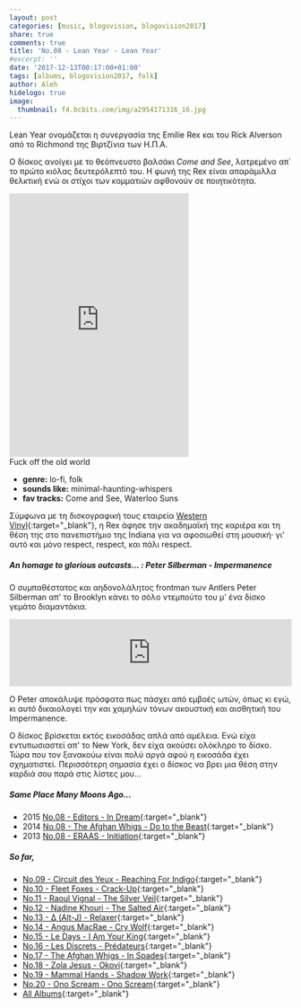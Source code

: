 ```yaml
---
layout: post
categories: [music, blogovision, blogovision2017]
share: true
comments: true
title: 'No.08 - Lean Year - Lean Year'
#excerpt: ''
date: '2017-12-13T00:17:00+01:00'
tags: [albums, blogovision2017, folk]
author: Aleh
hidelogo: true
image:
  thumbnail: f4.bcbits.com/img/a2954171316_16.jpg
---
```

Lean Year ονομάζεται η συνεργασία της Emilie Rex και του Rick Alverson από το Richmond της Βιρτζίνια των Η.Π.Α. 

Ο δίσκος ανοίγει με το θεόπνευστο βαλσάκι *Come and See*, λατρεμένο απ΄ το πρώτο κιόλας δευτερόλεπτό του. Η φωνή της Rex είναι απαράμιλλα θελκτική ενώ οι στίχοι των κομματιών αφθονούν σε ποιητικότητα. 

<iframe class="invisible center" style="border: 0; width: 320px; height: 470px;" src="https://bandcamp.com/EmbeddedPlayer/album=1678458000/size=large/bgcol=ffffff/linkcol=0687f5/tracklist=false/track=2723858986/transparent=true/" seamless><a href="http://leanyear.bandcamp.com/album/lean-year">Lean Year by Lean Year</a></iframe>

<div class="central-quote">Fuck off the old world</div>

* **genre:** lo-fi, folk
* **sounds like:**  minimal-haunting-whispers
* **fav tracks:** Come and See, Waterloo Suns

Σύμφωνα με τη δισκογραφική τους εταιρεία [Western Vinyl](http://westernvinyl.com/artists/lean-year){:target="_blank"}, η Rex άφησε την ακαδημαϊκή της καριέρα και τη θέση της στο πανεπιστήμιο της Indiana για να αφοσιωθεί στη μουσική· γι' αυτό και μόνο respect, respect, και πάλι respect.

<div class="text-divider"></div>

##### <i class="fa fa-hand-o-right"></i> An homage to glorious outcasts... : Peter Silberman - Impermanence
Ο συμπαθέστατος και αηδονολάλητος frontman των Antlers Peter Silberman απ' το Brooklyn κάνει το σόλο ντεμπούτο του μ' ένα δίσκο γεμάτο διαμαντάκια.

<iframe class="invisible center" style="border: 0; width: 100%; height: 120px;" src="https://bandcamp.com/EmbeddedPlayer/album=839216572/size=large/bgcol=ffffff/linkcol=0687f5/tracklist=false/artwork=small/track=535278078/transparent=true/" seamless><a href="http://petersilberman.bandcamp.com/album/impermanence">Impermanence by Peter Silberman</a></iframe>

Ο Peter αποκάλυψε πρόσφατα πως πάσχει από εμβοές ωτών, όπως κι εγώ, κι αυτό δικαιολογεί την και χαμηλών τόνων ακουστική και αισθητική του Impermanence.

Ο δίσκος βρίσκεται εκτός εικοσάδας απλά από αμέλεια. Ενώ είχα εντυπωσιαστεί απ' το New York, δεν είχα ακούσει ολόκληρο το δίσκο. Τώρα που τον ξανακούω είναι πολύ αργά αφού η εικοσάδα έχει σχηματιστεί. Περισσότερη σημασία έχει ο δίσκος να βρει μια θέση στην καρδιά σου παρά στις λίστες μου...

##### <i class="fa fa-hand-o-right"></i> Same Place Many Moons Ago...

* 2015 [No.08 - Editors - In Dream](/music/blogovision/blogovision2015/blogovision2015-no08/){:target="_blank"}
* 2014 [No.08 - The Afghan Whigs - Do to the Beast](/music/blogovision/blogovision2014/blogovision2014-no08/){:target="_blank"}
* 2013 [No.08 - ERAAS - Initiation](/music/blogovision/blogovision2013/blogovision2013-no08/){:target="_blank"}

##### <i class="fa fa-hand-o-right"></i> So far,

* [No.09 - Circuit des Yeux - Reaching For Indigo](/music/blogovision/blogovision2017/no09/){:target="_blank"}
* [No.10 - Fleet Foxes - Crack-Up](/music/blogovision/blogovision2017/no10/){:target="_blank"}
* [No.11 - Raoul Vignal - The Silver Veil](/music/blogovision/blogovision2017/no11/){:target="_blank"}
* [No.12 - Nadine Khouri - The Salted Air](/music/blogovision/blogovision2017/no12/){:target="_blank"}
* [No.13 - ∆ (Alt-J) - Relaxer](/music/blogovision/blogovision2017/no13/){:target="_blank"}
* [No.14 - Angus MacRae - Cry Wolf](/music/blogovision/blogovision2017/no14/){:target="_blank"}
* [No.15 - Le Days - I Am Your King](/music/blogovision/blogovision2017/no15/){:target="_blank"}
* [No.16 - Les Discrets - Prédateurs](/music/blogovision/blogovision2017/no16/){:target="_blank"}
* [No.17 - The Afghan Whigs - In Spades](/music/blogovision/blogovision2017/no17/){:target="_blank"}
* [No.18 - Zola Jesus - Okovi](/music/blogovision/blogovision2017/no18/){:target="_blank"}
* [No.19 - Mammal Hands - Shadow Work](/music/blogovision/blogovision2017/no19/){:target="_blank"}
* [No.20 - Ono Scream - Ono Scream](/music/blogovision/blogovision2017/no20/){:target="_blank"}
* [All Albums](/music/albums/2017/){:target="_blank"}